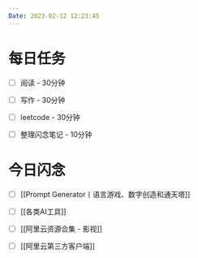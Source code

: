 ```yaml
---
Date: 2023-02-12 12:23:45
---
```


# 每日任务
- [ ] 阅读 - 30分钟
- [ ] 写作 - 30分钟
- [ ] leetcode - 30分钟
- [ ] 整理闪念笔记 - 10分钟


# 今日闪念
- [ ] [[Prompt Generator丨语言游戏、数字创造和通天塔]]
- [ ] [[各类AI工具]]
- [ ] [[阿里云资源合集 - 影视]]
- [ ] [[阿里云第三方客户端]]



